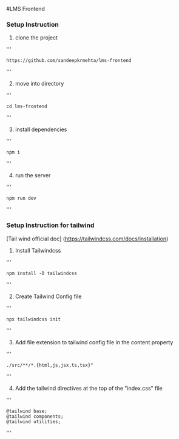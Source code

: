 #LMS Frontend

### Setup Instruction

1. clone the project

'''

    https://github.com/sandeepkrmehta/lms-frontend
'''


2. move into directory

'''

    cd lms-frontend
'''

3. install dependencies

'''

    npm i
'''

4. run the server

'''

    npm run dev 
'''


### Setup Instruction for tailwind

[Tail wind official doc] (https://tailwindcss.com/docs/installation)


1. Install Tailwindcss

'''

    npm install -D tailwindcss
'''

2. Create Tailwind Config file

'''

    npx tailwindcss init
'''

3. Add file extension to tailwind config file in the content property

'''

    ./src/**/*.{html,js,jsx,ts,tsx}"
'''

4. Add the tailwind directives at the top of the "index.css" file

'''

    @tailwind base;
    @tailwind components;
    @tailwind utilities;
'''
